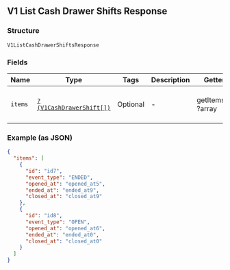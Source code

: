 ## V1 List Cash Drawer Shifts Response

### Structure

`V1ListCashDrawerShiftsResponse`

### Fields

| Name | Type | Tags | Description | Getter | Setter |
|  --- | --- | --- | --- | --- | --- |
| `items` | [`?(V1CashDrawerShift[])`](/doc/models/v1-cash-drawer-shift.md) | Optional | -  | getItems(): ?array | setItems(?array items): void |

### Example (as JSON)

```json
{
  "items": [
    {
      "id": "id7",
      "event_type": "ENDED",
      "opened_at": "opened_at5",
      "ended_at": "ended_at9",
      "closed_at": "closed_at9"
    },
    {
      "id": "id8",
      "event_type": "OPEN",
      "opened_at": "opened_at6",
      "ended_at": "ended_at0",
      "closed_at": "closed_at0"
    }
  ]
}
```

